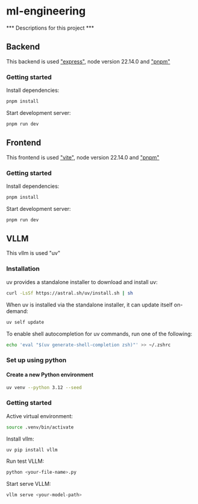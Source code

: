 # ml-engineering

*** Descriptions for this project ***

## Backend

This backend is used ["express"](https://expressjs.com/en/starter/installing.html), node version 22.14.0 and ["pnpm"](https://pnpm.io/installation)

### Getting started

Install dependencies:

```bash
pnpm install
```

Start development server:

```bash
pnpm run dev
```

## Frontend

This frontend is used ["vite"](https://vite.dev/guide/), node version 22.14.0 and ["pnpm"](https://pnpm.io/installation)

### Getting started

Install dependencies:

```bash
pnpm install
```

Start development server:

```bash
pnpm run dev
```

## VLLM

This vllm is used "uv"

### Installation

uv provides a standalone installer to download and install uv:

```bash
curl -LsSf https://astral.sh/uv/install.sh | sh
```

When uv is installed via the standalone installer, it can update itself on-demand:

```bash
uv self update
```

To enable shell autocompletion for uv commands, run one of the following:

```bash
echo 'eval "$(uv generate-shell-completion zsh)"' >> ~/.zshrc
```

### Set up using python

#### Create a new Python environment

```bash
uv venv --python 3.12 --seed
```

### Getting started

Active virtual environment:

```bash
source .venv/bin/activate
```

Install vllm:

```bash
uv pip install vllm
```

Run test VLLM:

```bash
python <your-file-name>.py
```

Start serve VLLM:

```bash
vllm serve <your-model-path>
```
